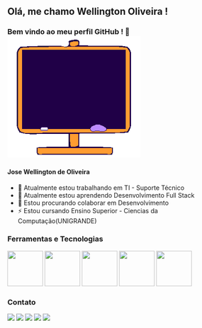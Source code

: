 ## Olá, me chamo Wellington Oliveira ! 
### Bem vindo ao meu perfil GitHub ! 👋![olaimagem](https://github.com/jwelloliver/jwelloliver/blob/main/oi-e-ola-imagem-animada-0067.gif)

#### Jose Wellington de Oliveira
- 🔭 Atualmente estou trabalhando em TI - Suporte Técnico
- 🌱 Atualmente estou aprendendo Desenvolvimento Full Stack
- 👯 Estou procurando colaborar em Desenvolvimento
- ⚡ Estou cursando Ensino Superior - Ciencias da Computação(UNIGRANDE)

### Ferramentas e Tecnologias
<img src="https://cdn.jsdelivr.net/gh/devicons/devicon/icons/github/github-original-wordmark.svg" width="80" height="80"/>  <img src="https://cdn.jsdelivr.net/gh/devicons/devicon/icons/git/git-plain-wordmark.svg" width="80" height="80" />  <img src="https://cdn.jsdelivr.net/gh/devicons/devicon/icons/javascript/javascript-plain.svg" width="80" height="80" />  <img src="https://cdn.jsdelivr.net/gh/devicons/devicon/icons/nodejs/nodejs-plain-wordmark.svg" width="80" height="80"/>  <img src="https://cdn.jsdelivr.net/gh/devicons/devicon/icons/react/react-original-wordmark.svg" width="80" height="80"/>

### Contato
<div>
<a href="https://www.youtube.com/seu-canal-youtube-aqui" target="_blank"><img src="https://img.shields.io/badge/YouTube-FF0000?style=for-the-badge&logo=youtube&logoColor=white" target="_blank"></a>
<a href="https://instagram.com/seu-usuário-instagram-aqui" target="_blank"><img src="https://img.shields.io/badge/-Instagram-%23E4405F?style=for-the-badge&logo=instagram&logoColor=white" target="_blank"></a>
<a href="https://www.twitch.tv/seu-usuário-aqui" target="_blank"><img src="https://img.shields.io/badge/Twitch-9146FF?style=for-the-badge&logo=twitch&logoColor=white" target="_blank"></a>
<a href = "mailto:contato@seu-usuário-aqui"><img src="https://img.shields.io/badge/Gmail-D14836?style=for-the-badge&logo=gmail&logoColor=white" target="_blank"></a>
<a href="https://www.linkedin.com/in/seu-usuário-linkedln-aqui" target="_blank"><img src="https://img.shields.io/badge/-LinkedIn-%230077B5?style=for-the-badge&logo=linkedin&logoColor=white" target="_blank"></a>   
</div>


